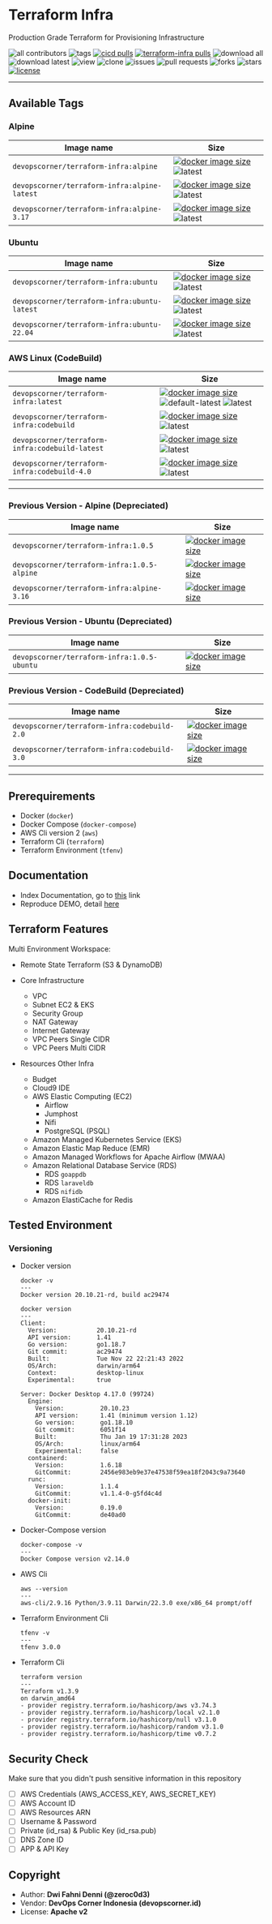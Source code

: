 # Terraform Infra

Production Grade Terraform for Provisioning Infrastructure

![all contributors](https://img.shields.io/github/contributors/devopscorner/terraform-infra)
![tags](https://img.shields.io/github/v/tag/devopscorner/terraform-infra?sort=semver)
[![cicd pulls](https://img.shields.io/docker/pulls/devopscorner/cicd.svg?label=cicd%20pulls&logo=docker)](https://hub.docker.com/r/devopscorner/cicd/)
[![terraform-infra pulls](https://img.shields.io/docker/pulls/devopscorner/terraform-infra.svg?label=terraform-infra%20pulls&logo=docker)](https://hub.docker.com/r/devopscorner/terraform-infra/)
![download all](https://img.shields.io/github/downloads/devopscorner/terraform-infra/total.svg)
![download latest](https://img.shields.io/github/downloads/devopscorner/terraform-infra/3.4/total)
![view](https://views.whatilearened.today/views/github/devopscorner/terraform-infra.svg)
![clone](https://img.shields.io/badge/dynamic/json?color=success&label=clone&query=count&url=https://raw.githubusercontent.com/devopscorner/terraform-infra/master/clone.json?raw=True&logo=github)
![issues](https://img.shields.io/github/issues/devopscorner/terraform-infra)
![pull requests](https://img.shields.io/github/issues-pr/devopscorner/terraform-infra)
![forks](https://img.shields.io/github/forks/devopscorner/terraform-infra)
![stars](https://img.shields.io/github/stars/devopscorner/terraform-infra)
[![license](https://img.shields.io/github/license/devopscorner/terraform-infra)](https://img.shields.io/github/license/devopscorner/terraform-infra)

---

## Available Tags

### Alpine

| Image name | Size |
|------------|------|
| `devopscorner/terraform-infra:alpine` | [![docker image size](https://img.shields.io/docker/image-size/devopscorner/terraform-infra/alpine.svg?label=Image%20size&logo=docker)](https://hub.docker.com/repository/docker/devopscorner/terraform-infra/tags?page=1&ordering=last_updated&name=alpine) ![latest](https://img.shields.io/static/v1?label=latest&message=alpine&color=orange) |
| `devopscorner/terraform-infra:alpine-latest` | [![docker image size](https://img.shields.io/docker/image-size/devopscorner/terraform-infra/alpine-latest.svg?label=Image%20size&logo=docker)](https://hub.docker.com/repository/docker/devopscorner/terraform-infra/tags?page=1&ordering=last_updated&name=alpine-latest) ![latest](https://img.shields.io/static/v1?label=latest&message=alpine&color=orange) |
| `devopscorner/terraform-infra:alpine-3.17` | [![docker image size](https://img.shields.io/docker/image-size/devopscorner/terraform-infra/alpine-3.17.svg?label=Image%20size&logo=docker)](https://hub.docker.com/repository/docker/devopscorner/terraform-infra/tags?page=1&ordering=last_updated&name=alpine-3.17) ![latest](https://img.shields.io/static/v1?label=latest&message=alpine&color=orange) |

### Ubuntu

| Image name | Size |
|------------|------|
| `devopscorner/terraform-infra:ubuntu` | [![docker image size](https://img.shields.io/docker/image-size/devopscorner/terraform-infra/ubuntu.svg?label=Image%20size&logo=docker)](https://hub.docker.com/repository/docker/devopscorner/terraform-infra/tags?page=1&ordering=last_updated&name=ubuntu) ![latest](https://img.shields.io/static/v1?label=latest&message=ubuntu&color=orange) |
| `devopscorner/terraform-infra:ubuntu-latest` | [![docker image size](https://img.shields.io/docker/image-size/devopscorner/terraform-infra/ubuntu-latest.svg?label=Image%20size&logo=docker)](https://hub.docker.com/repository/docker/devopscorner/terraform-infra/tags?page=1&ordering=last_updated&name=ubuntu-latest) ![latest](https://img.shields.io/static/v1?label=latest&message=ubuntu&color=orange) |
| `devopscorner/terraform-infra:ubuntu-22.04` | [![docker image size](https://img.shields.io/docker/image-size/devopscorner/terraform-infra/ubuntu-22.04.svg?label=Image%20size&logo=docker)](https://hub.docker.com/repository/docker/devopscorner/terraform-infra/tags?page=1&ordering=last_updated&name=ubuntu-22.04) ![latest](https://img.shields.io/static/v1?label=latest&message=ubuntu&color=orange) |

### AWS Linux (CodeBuild)

| Image name | Size |
|------------|------|
| `devopscorner/terraform-infra:latest`           | [![docker image size](https://img.shields.io/docker/image-size/devopscorner/terraform-infra/latest.svg?label=Image%20size&logo=docker)](https://hub.docker.com/repository/docker/devopscorner/terraform-infra/tags?page=1&ordering=last_updated&name=latest) ![default-latest](https://img.shields.io/static/v1?label=latest&message=default&color=brightgreen) ![latest](https://img.shields.io/static/v1?label=latest&message=codebuild&color=orange) |
| `devopscorner/terraform-infra:codebuild`        | [![docker image size](https://img.shields.io/docker/image-size/devopscorner/terraform-infra/codebuild.svg?label=Image%20size&logo=docker)](https://hub.docker.com/repository/docker/devopscorner/terraform-infra/tags?page=1&ordering=last_updated&name=codebuild) ![latest](https://img.shields.io/static/v1?label=latest&message=codebuild&color=orange) |
| `devopscorner/terraform-infra:codebuild-latest` | [![docker image size](https://img.shields.io/docker/image-size/devopscorner/terraform-infra/codebuild-latest.svg?label=Image%20size&logo=docker)](https://hub.docker.com/repository/docker/devopscorner/terraform-infra/tags?page=1&ordering=last_updated&name=codebuild-latest) ![latest](https://img.shields.io/static/v1?label=latest&message=codebuild&color=orange) |
| `devopscorner/terraform-infra:codebuild-4.0`    | [![docker image size](https://img.shields.io/docker/image-size/devopscorner/terraform-infra/codebuild-4.0.svg?label=Image%20size&logo=docker)](https://hub.docker.com/repository/docker/devopscorner/terraform-infra/tags?page=1&ordering=last_updated&name=codebuild-4.0) ![latest](https://img.shields.io/static/v1?label=latest&message=codebuild&color=orange) |

---

### Previous Version - Alpine (Depreciated)
| Image name | Size |
|------------|------|
| `devopscorner/terraform-infra:1.0.5` | [![docker image size](https://img.shields.io/docker/image-size/devopscorner/terraform-infra/1.0.5.svg?label=Image%20size&logo=docker)](https://hub.docker.com/repository/docker/devopscorner/terraform-infra/tags?page=1&ordering=last_updated&name=1.0.5) |
| `devopscorner/terraform-infra:1.0.5-alpine` | [![docker image size](https://img.shields.io/docker/image-size/devopscorner/terraform-infra/1.0.5-alpine.svg?label=Image%20size&logo=docker)](https://hub.docker.com/repository/docker/devopscorner/terraform-infra/tags?page=1&ordering=last_updated&name=1.0.5-alpine) |
| `devopscorner/terraform-infra:alpine-3.16` | [![docker image size](https://img.shields.io/docker/image-size/devopscorner/terraform-infra/alpine-3.16.svg?label=Image%20size&logo=docker)](https://hub.docker.com/repository/docker/devopscorner/terraform-infra/tags?page=1&ordering=last_updated&name=alpine-3.16) |


### Previous Version - Ubuntu (Depreciated)
| Image name | Size |
|------------|------|
| `devopscorner/terraform-infra:1.0.5-ubuntu` | [![docker image size](https://img.shields.io/docker/image-size/devopscorner/terraform-infra/1.0.5-ubuntu.svg?label=Image%20size&logo=docker)](https://hub.docker.com/repository/docker/devopscorner/terraform-infra/tags?page=1&ordering=last_updated&name=1.0.5-ubuntu) |

### Previous Version - CodeBuild (Depreciated)
| Image name | Size |
|------------|------|
| `devopscorner/terraform-infra:codebuild-2.0`    | [![docker image size](https://img.shields.io/docker/image-size/devopscorner/terraform-infra/codebuild-2.0.svg?label=Image%20size&logo=docker)](https://hub.docker.com/repository/docker/devopscorner/terraform-infra/tags?page=1&ordering=last_updated&name=codebuild-2.0) |
| `devopscorner/terraform-infra:codebuild-3.0`    | [![docker image size](https://img.shields.io/docker/image-size/devopscorner/terraform-infra/codebuild-3.0.svg?label=Image%20size&logo=docker)](https://hub.docker.com/repository/docker/devopscorner/terraform-infra/tags?page=1&ordering=last_updated&name=codebuild-3.0) |


---
## Prerequirements

- Docker (`docker`)
- Docker Compose (`docker-compose`)
- AWS Cli version 2 (`aws`)
- Terraform Cli (`terraform`)
- Terraform Environment (`tfenv`)

## Documentation

- Index Documentation, go to [this](docs/README.md) link
- Reproduce DEMO, detail [here](docs/DEMO.md)

## Terraform Features

Multi Environment Workspace:

- Remote State Terraform (S3 & DynamoDB)

- Core Infrastructure
  - VPC
  - Subnet EC2 & EKS
  - Security Group
  - NAT Gateway
  - Internet Gateway
  - VPC Peers Single CIDR
  - VPC Peers Multi CIDR

- Resources Other Infra
  - Budget
  - Cloud9 IDE
  - AWS Elastic Computing (EC2)
    - Airflow
    - Jumphost
    - Nifi
    - PostgreSQL (PSQL)
  - Amazon Managed Kubernetes Service (EKS)
  - Amazon Elastic Map Reduce (EMR)
  - Amazon Managed Workflows for Apache Airflow (MWAA)
  - Amazon Relational Database Service (RDS)
    - RDS `goappdb`
    - RDS `laraveldb`
    - RDS `nifidb`
  - Amazon ElastiCache for Redis

## Tested Environment

### Versioning

- Docker version

  ```
  docker -v
  ---
  Docker version 20.10.21-rd, build ac29474

  docker version
  ---
  Client:
    Version:           20.10.21-rd
    API version:       1.41
    Go version:        go1.18.7
    Git commit:        ac29474
    Built:             Tue Nov 22 22:21:43 2022
    OS/Arch:           darwin/arm64
    Context:           desktop-linux
    Experimental:      true

  Server: Docker Desktop 4.17.0 (99724)
    Engine:
      Version:          20.10.23
      API version:      1.41 (minimum version 1.12)
      Go version:       go1.18.10
      Git commit:       6051f14
      Built:            Thu Jan 19 17:31:28 2023
      OS/Arch:          linux/arm64
      Experimental:     false
    containerd:
      Version:          1.6.18
      GitCommit:        2456e983eb9e37e47538f59ea18f2043c9a73640
    runc:
      Version:          1.1.4
      GitCommit:        v1.1.4-0-g5fd4c4d
    docker-init:
      Version:          0.19.0
      GitCommit:        de40ad0
  ```

- Docker-Compose version

  ```
  docker-compose -v
  ---
  Docker Compose version v2.14.0
  ```

- AWS Cli

  ```
  aws --version
  ---
  aws-cli/2.9.16 Python/3.9.11 Darwin/22.3.0 exe/x86_64 prompt/off
  ```

- Terraform Environment Cli

  ```
  tfenv -v
  ---
  tfenv 3.0.0
  ```
 
- Terraform Cli

  ```
  terraform version
  ---
  Terraform v1.3.9
  on darwin_amd64
  - provider registry.terraform.io/hashicorp/aws v3.74.3
  - provider registry.terraform.io/hashicorp/local v2.1.0
  - provider registry.terraform.io/hashicorp/null v3.1.0
  - provider registry.terraform.io/hashicorp/random v3.1.0
  - provider registry.terraform.io/hashicorp/time v0.7.2
  ```

## Security Check

Make sure that you didn't push sensitive information in this repository

- [ ] AWS Credentials (AWS_ACCESS_KEY, AWS_SECRET_KEY)
- [ ] AWS Account ID
- [ ] AWS Resources ARN
- [ ] Username & Password
- [ ] Private (id_rsa) & Public Key (id_rsa.pub)
- [ ] DNS Zone ID
- [ ] APP & API Key

## Copyright

- Author: **Dwi Fahni Denni (@zeroc0d3)**
- Vendor: **DevOps Corner Indonesia (devopscorner.id)**
- License: **Apache v2**
